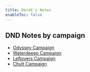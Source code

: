 ```yaml
---
title: Derek's Notes
enableToc: false
---
```


## DND Notes by campaign
- [Odyssey Campaign](/tags/Odyssey-Campaign/)
- [Waterdeeep Campaign](/tags/Waterdeep-Campaign/)
- [Leftovers Campaign](/tags/Leftovers-Campaign/)
- [Chult Campaign](/tags/Chult-Campaign/)